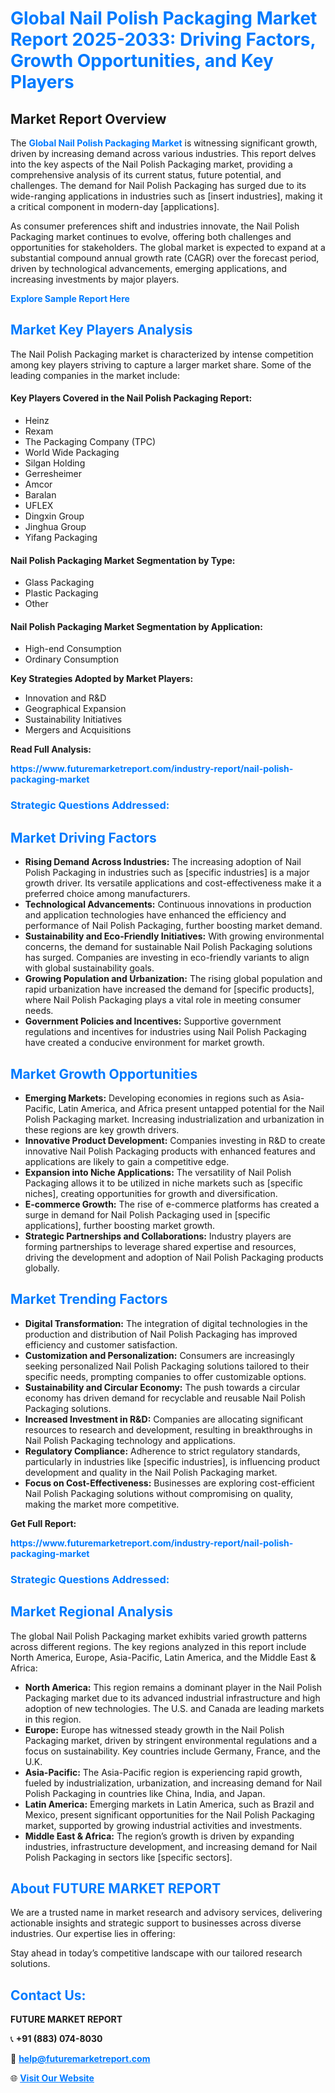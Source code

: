 <h1 style="color: #007BFF;">Global Nail Polish Packaging Market Report 2025-2033: Driving Factors, Growth Opportunities, and Key Players</h1>

<section id="overview">
<h2>Market Report Overview</h2>
<p>The <a href="https://www.futuremarketreport.com/industry-report/nail-polish-packaging-market" style="color: #007BFF; text-decoration: none;"><strong>Global Nail Polish Packaging Market</strong></a> is witnessing significant growth, driven by increasing demand across various industries. This report delves into the key aspects of the Nail Polish Packaging market, providing a comprehensive analysis of its current status, future potential, and challenges. The demand for Nail Polish Packaging has surged due to its wide-ranging applications in industries such as [insert industries], making it a critical component in modern-day [applications].</p>
<p>As consumer preferences shift and industries innovate, the Nail Polish Packaging market continues to evolve, offering both challenges and opportunities for stakeholders. The global market is expected to expand at a substantial compound annual growth rate (CAGR) over the forecast period, driven by technological advancements, emerging applications, and increasing investments by major players.</p>
</section>

<section id="overview">
<p><a href="https://www.futuremarketreport.com/request-sample/reportId=92820" style="color: #007BFF; text-decoration: none;"><strong>Explore Sample Report Here</strong></a></p>
</section>

<section id="key-players">
<h2 style="color: #007BFF;">Market Key Players Analysis</h2>
<p>The Nail Polish Packaging market is characterized by intense competition among key players striving to capture a larger market share. Some of the leading companies in the market include:</p>
<h4>Key Players Covered in the Nail Polish Packaging Report:</h4>
<ul><li>Heinz</li><li>Rexam</li><li>The Packaging Company (TPC)</li><li>World Wide Packaging</li><li>Silgan Holding</li><li>Gerresheimer</li><li>Amcor</li><li>Baralan</li><li>UFLEX</li><li>Dingxin Group</li><li>Jinghua Group</li><li>Yifang Packaging</li></ul>
<h4>Nail Polish Packaging Market Segmentation by Type:</h4>
<ul><li>Glass Packaging</li><li>Plastic Packaging</li><li>Other</li></ul>

<h4>Nail Polish Packaging Market Segmentation by Application:</h4>
<ul><li>High-end Consumption</li><li>Ordinary Consumption</li></ul>
<p><strong>Key Strategies Adopted by Market Players:</strong></p>
<ul>
<li>Innovation and R&D</li>
<li>Geographical Expansion</li>
<li>Sustainability Initiatives</li>
<li>Mergers and Acquisitions</li>
</ul>
</section>

<section>
<p><strong>Read Full Analysis: </strong></p><a href="https://www.futuremarketreport.com/industry-report/nail-polish-packaging-market" style="color: #007BFF; text-decoration: none;"><strong>https://www.futuremarketreport.com/industry-report/nail-polish-packaging-market</strong></a>
<h3 style="color: #007BFF;">Strategic Questions Addressed:</h3>
</section>

<section id="driving-factors">
<h2 style="color: #007BFF;">Market Driving Factors</h2>
<ul>
<li><strong>Rising Demand Across Industries:</strong> The increasing adoption of Nail Polish Packaging in industries such as [specific industries] is a major growth driver. Its versatile applications and cost-effectiveness make it a preferred choice among manufacturers.</li>
<li><strong>Technological Advancements:</strong> Continuous innovations in production and application technologies have enhanced the efficiency and performance of Nail Polish Packaging, further boosting market demand.</li>
<li><strong>Sustainability and Eco-Friendly Initiatives:</strong> With growing environmental concerns, the demand for sustainable Nail Polish Packaging solutions has surged. Companies are investing in eco-friendly variants to align with global sustainability goals.</li>
<li><strong>Growing Population and Urbanization:</strong> The rising global population and rapid urbanization have increased the demand for [specific products], where Nail Polish Packaging plays a vital role in meeting consumer needs.</li>
<li><strong>Government Policies and Incentives:</strong> Supportive government regulations and incentives for industries using Nail Polish Packaging have created a conducive environment for market growth.</li>
</ul>
</section>

<section id="growth-opportunities">
<h2 style="color: #007BFF;">Market Growth Opportunities</h2>
<ul>
<li><strong>Emerging Markets:</strong> Developing economies in regions such as Asia-Pacific, Latin America, and Africa present untapped potential for the Nail Polish Packaging market. Increasing industrialization and urbanization in these regions are key growth drivers.</li>
<li><strong>Innovative Product Development:</strong> Companies investing in R&D to create innovative Nail Polish Packaging products with enhanced features and applications are likely to gain a competitive edge.</li>
<li><strong>Expansion into Niche Applications:</strong> The versatility of Nail Polish Packaging allows it to be utilized in niche markets such as [specific niches], creating opportunities for growth and diversification.</li>
<li><strong>E-commerce Growth:</strong> The rise of e-commerce platforms has created a surge in demand for Nail Polish Packaging used in [specific applications], further boosting market growth.</li>
<li><strong>Strategic Partnerships and Collaborations:</strong> Industry players are forming partnerships to leverage shared expertise and resources, driving the development and adoption of Nail Polish Packaging products globally.</li>
</ul>
</section>

<section id="trending-factors">
<h2 style="color: #007BFF;">Market Trending Factors</h2>
<ul>
<li><strong>Digital Transformation:</strong> The integration of digital technologies in the production and distribution of Nail Polish Packaging has improved efficiency and customer satisfaction.</li>
<li><strong>Customization and Personalization:</strong> Consumers are increasingly seeking personalized Nail Polish Packaging solutions tailored to their specific needs, prompting companies to offer customizable options.</li>
<li><strong>Sustainability and Circular Economy:</strong> The push towards a circular economy has driven demand for recyclable and reusable Nail Polish Packaging solutions.</li>
<li><strong>Increased Investment in R&D:</strong> Companies are allocating significant resources to research and development, resulting in breakthroughs in Nail Polish Packaging technology and applications.</li>
<li><strong>Regulatory Compliance:</strong> Adherence to strict regulatory standards, particularly in industries like [specific industries], is influencing product development and quality in the Nail Polish Packaging market.</li>
<li><strong>Focus on Cost-Effectiveness:</strong> Businesses are exploring cost-efficient Nail Polish Packaging solutions without compromising on quality, making the market more competitive.</li>
</ul>
</section>

<section>
<p><strong>Get Full Report: </strong></p><a href="https://www.futuremarketreport.com/industry-report/nail-polish-packaging-market" style="color: #007BFF; text-decoration: none;"><strong>https://www.futuremarketreport.com/industry-report/nail-polish-packaging-market</strong></a>
<h3 style="color: #007BFF;">Strategic Questions Addressed:</h3>
</section>


<section id="regional-analysis">
<h2 style="color: #007BFF;">Market Regional Analysis</h2>
<p>The global Nail Polish Packaging market exhibits varied growth patterns across different regions. The key regions analyzed in this report include North America, Europe, Asia-Pacific, Latin America, and the Middle East & Africa:</p>
<ul>
<li><strong>North America:</strong> This region remains a dominant player in the Nail Polish Packaging market due to its advanced industrial infrastructure and high adoption of new technologies. The U.S. and Canada are leading markets in this region.</li>
<li><strong>Europe:</strong> Europe has witnessed steady growth in the Nail Polish Packaging market, driven by stringent environmental regulations and a focus on sustainability. Key countries include Germany, France, and the U.K.</li>
<li><strong>Asia-Pacific:</strong> The Asia-Pacific region is experiencing rapid growth, fueled by industrialization, urbanization, and increasing demand for Nail Polish Packaging in countries like China, India, and Japan.</li>
<li><strong>Latin America:</strong> Emerging markets in Latin America, such as Brazil and Mexico, present significant opportunities for the Nail Polish Packaging market, supported by growing industrial activities and investments.</li>
<li><strong>Middle East & Africa:</strong> The region’s growth is driven by expanding industries, infrastructure development, and increasing demand for Nail Polish Packaging in sectors like [specific sectors].</li>
</ul>
</section>

<footer>
<h2 style="color: #007BFF;">About FUTURE MARKET REPORT</h2>
<p>We are a trusted name in market research and advisory services, delivering actionable insights and strategic support to businesses across diverse industries. Our expertise lies in offering:</p>

<p>Stay ahead in today’s competitive landscape with our tailored research solutions.</p>

<h2 style="color: #007BFF;">Contact Us:</h2>
<p><strong>FUTURE MARKET REPORT</strong></p>
<p>📞 <strong>+91 (883) 074-8030</strong></p>
<p>📧 <strong><a href="mailto:help@futuremarketreport.com" style="color: #007BFF;">help@futuremarketreport.com</a></strong></p>
<p>🌐 <strong><a href="https://www.futuremarketreport.com/" style="color: #007BFF;">Visit Our Website</a></strong></p>
</footer>